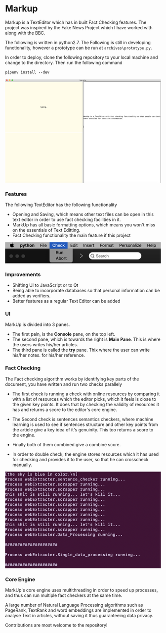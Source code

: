 # Markup
Markup is a TextEditor which has in built Fact Checking features. The project was inspired by the Fake News Project which I have worked with along with the BBC. 

The following is written in python2.7. The Following is still in developing functionality, however a prototype can be run at `archives\prototype.py`.

In order to deploy, clone the following repository to your local machine and change to the directory. Then run the following command
```
pipenv install --dev
```


![Main Image](assets/img1.png)


### Features

The following TextEditor has the following functionality
- Opening and Saving, which means other text files can be open in this text editor in order to use fact checking facilities in it.
- MarkUp has all basic formatting options, which means you won't miss on the essentials of Text Editting.
- Fact Checking functionality the main feature if this project 


![menu image](assets/img3.png)


### Improvements

- Shifting UI to JavaScript or to Qt
- Being able to incorporate databases so that personal information can be added as verifiers.
- Better features as a regular Text Editor can be added


### UI

MarkUp is divided into 3 panes. 
- The first pain, is the **Console** pane, on the top left. 
- The second pane, which is towards the right is **Main Pane**. This is where the users writes his/her articles.
- The third pane is called the **try** pane. Thix where the user can write his/her notes. for his/her reference.

### Fact Checking

The Fact checking algorithm works by identifying key parts of the document, you have written and run two checks parallely

- The first check is running a check with online resources by comparing it with a list of resources which the editor picks, which it feels is close to the given key points. It does that by checking the validity of resources it has and returns a score to the editor's core engine.

- The Second check is sentences semantics checkers, where machine learning is used to see if sentences structure and other key points from the article give a key idea of it's genuinity. This too returns a score to the engine. 

- Finally both of them combined give a combine score. 

- In order to double check, the engine stores resources which it has used for checking and provides it to the user, so that he can crosscheck manually.


![image checker](assets/img4.png)


### Core Engine

MarkUp's core engine uses multithreading in order to speed up processes, and thus can run multiple fact checkers at the same time. 

A large number of Natural Language Processing algorithms such as PageRank, TextRank and word embeddings are implemented in order to analyse Text in articles, without saving it thus guaranteeing data privacy. 


Contributions are most welcome to the repository!









